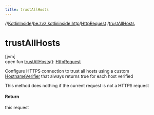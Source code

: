 ```yaml
---
title: trustAllHosts
---
```

//[KotlinInside](../../../index.html)/[be.zvz.kotlininside.http](../index.html)/[HttpRequest](index.html)
/[trustAllHosts](trust-all-hosts.html)

# trustAllHosts

[jvm]\
open fun [trustAllHosts](trust-all-hosts.html)(): [HttpRequest](index.html)

Configure HTTPS connection to trust all hosts using a
custom [HostnameVerifier](https://docs.oracle.com/javase/7/docs/api/javax/net/ssl/HostnameVerifier.html) that always
returns true for each host verified

This method does nothing if the current request is not a HTTPS request

#### Return

this request




